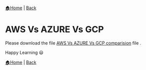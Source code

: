 [:house:Home](https://github.com/debbiswal/Articles) | [Back](https://github.com/debbiswal/Articles/blob/master/README.md#aws)  

# AWS Vs AZURE Vs GCP
Please download the file [AWS Vs AZURE Vs GCP comparision](https://github.com/debbiswal/Articles/raw/master/AWS/Art-1/AWS_AZURE_GCP.xlsx) file .  

Happy Learning :smiley:  

[:house:Home](https://github.com/debbiswal/Articles) | [Back](https://github.com/debbiswal/Articles/blob/master/README.md#aws)  
